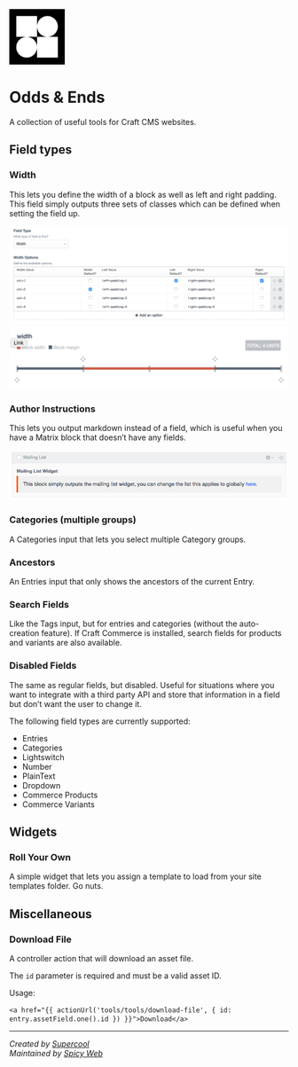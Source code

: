 <img src="src/icon.svg" width="100">

# Odds & Ends

A collection of useful tools for Craft CMS websites.

## Field types

### Width
This lets you define the width of a block as well as left and right padding. This field simply outputs three sets of classes which can be defined when setting the field up.

![Width Field Settings](docs/assets/width-settings.png)
![Width Field](docs/assets/width-field.png)

### Author Instructions
This lets you output markdown instead of a field, which is useful when you have a Matrix block that doesn’t have any fields.

![Author Instructions Example](docs/assets/author-instructions-example.png)

### Categories (multiple groups)
A Categories input that lets you select multiple Category groups.

### Ancestors
An Entries input that only shows the ancestors of the current Entry.

### Search Fields
Like the Tags input, but for entries and categories (without the auto-creation feature). If Craft Commerce is installed, search fields for products and variants are also available.

### Disabled Fields
The same as regular fields, but disabled. Useful for situations where you want to integrate with a third party API and store that information in a field but don’t want the user to change it.

The following field types are currently supported:

- Entries
- Categories
- Lightswitch
- Number
- PlainText
- Dropdown
- Commerce Products
- Commerce Variants

## Widgets

### Roll Your Own
A simple widget that lets you assign a template to load from your site templates folder. Go nuts.

## Miscellaneous

### Download File

A controller action that will download an asset file.

The `id` parameter is required and must be a valid asset ID.

Usage:
```
<a href="{{ actionUrl('tools/tools/download-file', { id: entry.assetField.one().id }) }}">Download</a>
```

---

*Created by [Supercool](https://supercooldesign.co.uk)*
<br>
*Maintained by [Spicy Web](https://spicyweb.com.au)*
